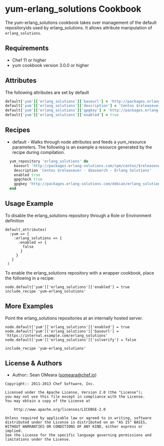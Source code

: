 yum-erlang_solutions Cookbook
============

The yum-erlang_solutions cookbook takes over management of the default
repositoryids used by erlang_solutions. It allows attribute manipulation of
`erlang_solutions`.

Requirements
------------
* Chef 11 or higher
* yum cookbook version 3.0.0 or higher

Attributes
----------
The following attributes are set by default

``` ruby
default['yum']['erlang_solutions']['baseurl'] = 'http://packages.erlang-solutions.com/rpm/centos/$releasever/$basearch'
default['yum']['erlang_solutions']['description'] = 'Centos $releasever - $basearch - Erlang Solutions'
default['yum']['erlang_solutions']['gpgkey'] = 'http://packages.erlang-solutions.com/debian/erlang_solutions.asc'
default['yum']['erlang_solutions']['enabled'] = true
```

Recipes
-------
* default - Walks through node attributes and feeds a yum_resource
  parameters. The following is an example a resource generated by the
  recipe during compilation.

```ruby
  yum_repository 'erlang_solutions' do
    baseurl 'http://packages.erlang-solutions.com/rpm/centos/$releasever/$basearch'
    description 'Centos $releasever - $basearch - Erlang Solutions'
    enabled true
    gpgcheck true
    gpgkey 'http://packages.erlang-solutions.com/debian/erlang_solutions.asc'
  end
```

Usage Example
-------------
To disable the erlang_solutions repository through a Role or Environment definition

```
default_attributes(
  :yum => {
    :erlang_solutions => {
      :enabled => {
        false
       }
     }
   }
 )
```

To enable the erlang_solutions repository with a wrapper cookbook, place
the following in a recipe:

```
node.default['yum']['erlang_solutions']['enabled'] = true
include_recipe 'yum-erlang_solutions'
```

More Examples
-------------
Point the erlang_solutions repositories at an internally hosted server.

```
node.default['yum']['erlang_solutions']['enabled'] = true
node.default['yum']['erlang_solutions']['baseurl'] = 'https://internal.example.com/erlang_solutions'
node.default['yum']['erlang_solutions']['sslverify'] = false

include_recipe 'yum-erlang_solutions'
```

License & Authors
-----------------
- Author:: Sean OMeara (<someara@chef.io>)

```text
Copyright:: 2011-2013 Chef Software, Inc.

Licensed under the Apache License, Version 2.0 (the "License");
you may not use this file except in compliance with the License.
You may obtain a copy of the License at

    http://www.apache.org/licenses/LICENSE-2.0

Unless required by applicable law or agreed to in writing, software
distributed under the License is distributed on an "AS IS" BASIS,
WITHOUT WARRANTIES OR CONDITIONS OF ANY KIND, either express or implied.
See the License for the specific language governing permissions and
limitations under the License.
```
